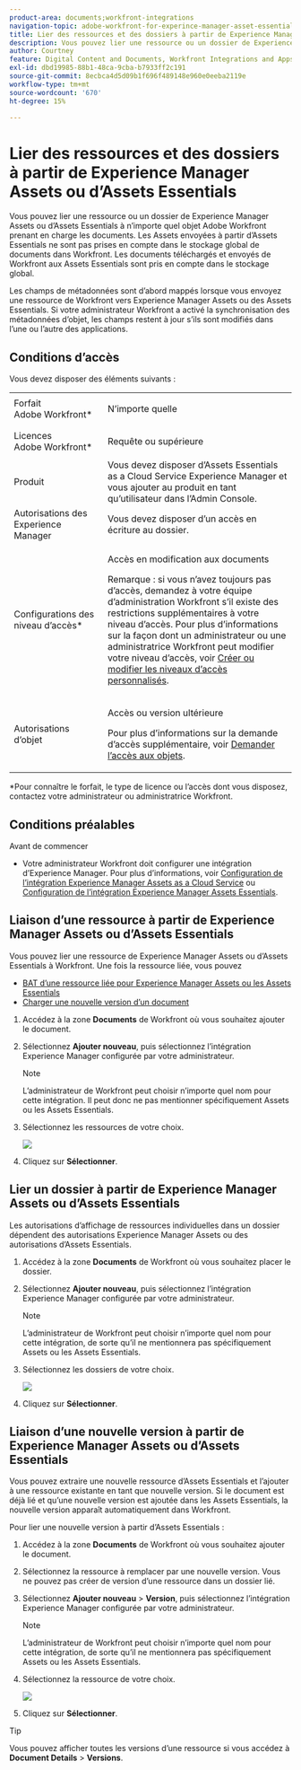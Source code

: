```yaml
---
product-area: documents;workfront-integrations
navigation-topic: adobe-workfront-for-experince-manager-asset-essentials
title: Lier des ressources et des dossiers à partir de Experience Manager Assets ou d’Assets Essentials
description: Vous pouvez lier une ressource ou un dossier de Experience Manager Assets ou d’Assets Essentials à n’importe quel objet Adobe Workfront prenant en charge les documents. Les Assets envoyées à partir d’Assets Essentials ne sont pas prises en compte dans le stockage global de documents dans Workfront. Les documents téléchargés et envoyés de Workfront aux Assets Essentials sont pris en compte dans le stockage global.
author: Courtney
feature: Digital Content and Documents, Workfront Integrations and Apps
exl-id: dbd19985-88b1-48ca-9cba-b7933ff2c191
source-git-commit: 8ecbca4d5d09b1f696f489148e960e0eeba2119e
workflow-type: tm+mt
source-wordcount: '670'
ht-degree: 15%

---
```


# Lier des ressources et des dossiers à partir de Experience Manager Assets ou d’Assets Essentials

Vous pouvez lier une ressource ou un dossier de Experience Manager Assets ou d’Assets Essentials à n’importe quel objet Adobe Workfront prenant en charge les documents. Les Assets envoyées à partir d’Assets Essentials ne sont pas prises en compte dans le stockage global de documents dans Workfront. Les documents téléchargés et envoyés de Workfront aux Assets Essentials sont pris en compte dans le stockage global.

Les champs de métadonnées sont d’abord mappés lorsque vous envoyez une ressource de Workfront vers Experience Manager Assets ou des Assets Essentials. Si votre administrateur Workfront a activé la synchronisation des métadonnées d’objet, les champs restent à jour s’ils sont modifiés dans l’une ou l’autre des applications.

## Conditions d’accès

Vous devez disposer des éléments suivants :

<table style="table-layout:auto"> 
 <col> 
 <col> 
 <tbody> 
  <tr> 
   <td role="rowheader">Forfait Adobe Workfront*</td> 
   <td> <p> N’importe quelle</p> </td> 
  </tr> 
  <tr> 
   <td role="rowheader">Licences Adobe Workfront*</td> 
   <td> <p>Requête ou supérieure</p> </td> 
  </tr> 
  <tr> 
   <td role="rowheader">Produit</td> 
   <td>Vous devez disposer d’Assets Essentials as a Cloud Service Experience Manager et vous ajouter au produit en tant qu’utilisateur dans l’Admin Console.</td> 
  </tr> 
   <tr> 
    <td role="rowheader">Autorisations des Experience Manager</td> 
    <td>Vous devez disposer d’un accès en écriture au dossier.</td> 
   </tr>
  <tr> 
   <td role="rowheader">Configurations des niveau d’accès*</td> 
   <td> <p>Accès en modification aux documents</p> <p>Remarque : si vous n’avez toujours pas d’accès, demandez à votre équipe d’administration Workfront s’il existe des restrictions supplémentaires à votre niveau d’accès. Pour plus d’informations sur la façon dont un administrateur ou une administratrice Workfront peut modifier votre niveau d’accès, voir <a href="../../administration-and-setup/add-users/configure-and-grant-access/create-modify-access-levels.md" class="MCXref xref">Créer ou modifier les niveaux d’accès personnalisés</a>.</p> </td> 
  </tr> 
  <tr> 
   <td role="rowheader">Autorisations d’objet</td> 
   <td> <p>Accès ou version ultérieure</p> <p>Pour plus d’informations sur la demande d’accès supplémentaire, voir <a href="../../workfront-basics/grant-and-request-access-to-objects/request-access.md" class="MCXref xref">Demander l’accès aux objets</a>.</p> </td> 
  </tr> 
 </tbody> 
</table>

&#42;Pour connaître le forfait, le type de licence ou l’accès dont vous disposez, contactez votre administrateur ou administratrice Workfront.

## Conditions préalables

Avant de commencer

* Votre administrateur Workfront doit configurer une intégration d’Experience Manager. Pour plus d’informations, voir [Configuration de l’intégration Experience Manager Assets as a Cloud Service](/help/quicksilver/administration-and-setup/configure-integrations/configure-aacs-integration.md) ou [Configuration de l’intégration Experience Manager Assets Essentials](/help/quicksilver/documents/adobe-workfront-for-experience-manager-assets-essentials/setup-asset-essentials.md).

## Liaison d’une ressource à partir de Experience Manager Assets ou d’Assets Essentials

Vous pouvez lier une ressource de Experience Manager Assets ou d’Assets Essentials à Workfront. Une fois la ressource liée, vous pouvez

* [BAT d’une ressource liée pour Experience Manager Assets ou les Assets Essentials](../../documents/adobe-workfront-for-experience-manager-assets-essentials/proof-linked-asset-aem.md)
* [Charger une nouvelle version d’un document](../../documents/managing-documents/upload-new-document-version.md)

1. Accédez à la zone **Documents** de Workfront où vous souhaitez ajouter le document.
1. Sélectionnez **Ajouter nouveau**, puis sélectionnez l’intégration Experience Manager configurée par votre administrateur.

   >[!NOTE]
   >
   >L’administrateur de Workfront peut choisir n’importe quel nom pour cette intégration. Il peut donc ne pas mentionner spécifiquement Assets ou les Assets Essentials.

1. Sélectionnez les ressources de votre choix.

   ![](assets/select-an-asset.png)

1. Cliquez sur **Sélectionner**.

## Lier un dossier à partir de Experience Manager Assets ou d’Assets Essentials

Les autorisations d’affichage de ressources individuelles dans un dossier dépendent des autorisations Experience Manager Assets ou des autorisations d’Assets Essentials.

1. Accédez à la zone **Documents** de Workfront où vous souhaitez placer le dossier.
1. Sélectionnez **Ajouter nouveau**, puis sélectionnez l’intégration Experience Manager configurée par votre administrateur.

   >[!NOTE]
   >
   >L’administrateur de Workfront peut choisir n’importe quel nom pour cette intégration, de sorte qu’il ne mentionnera pas spécifiquement Assets ou les Assets Essentials.

1. Sélectionnez les dossiers de votre choix.

   ![](assets/select-a-folder.png)

1. Cliquez sur **Sélectionner**.

## Liaison d’une nouvelle version à partir de Experience Manager Assets ou d’Assets Essentials

Vous pouvez extraire une nouvelle ressource d’Assets Essentials et l’ajouter à une ressource existante en tant que nouvelle version. Si le document est déjà lié et qu’une nouvelle version est ajoutée dans les Assets Essentials, la nouvelle version apparaît automatiquement dans Workfront.

Pour lier une nouvelle version à partir d’Assets Essentials :

1. Accédez à la zone **Documents** de Workfront où vous souhaitez ajouter le document.
1. Sélectionnez la ressource à remplacer par une nouvelle version. Vous ne pouvez pas créer de version d’une ressource dans un dossier lié.
1. Sélectionnez **Ajouter nouveau** > **Version**, puis sélectionnez l’intégration Experience Manager configurée par votre administrateur.

   >[!NOTE]
   >
   >L’administrateur de Workfront peut choisir n’importe quel nom pour cette intégration, de sorte qu’il ne mentionnera pas spécifiquement Assets ou les Assets Essentials.

1. Sélectionnez la ressource de votre choix.

   ![](assets/select-an-asset.png)

1. Cliquez sur **Sélectionner**.

>[!TIP]
>
>Vous pouvez afficher toutes les versions d’une ressource si vous accédez à **Document Details** > **Versions**.
